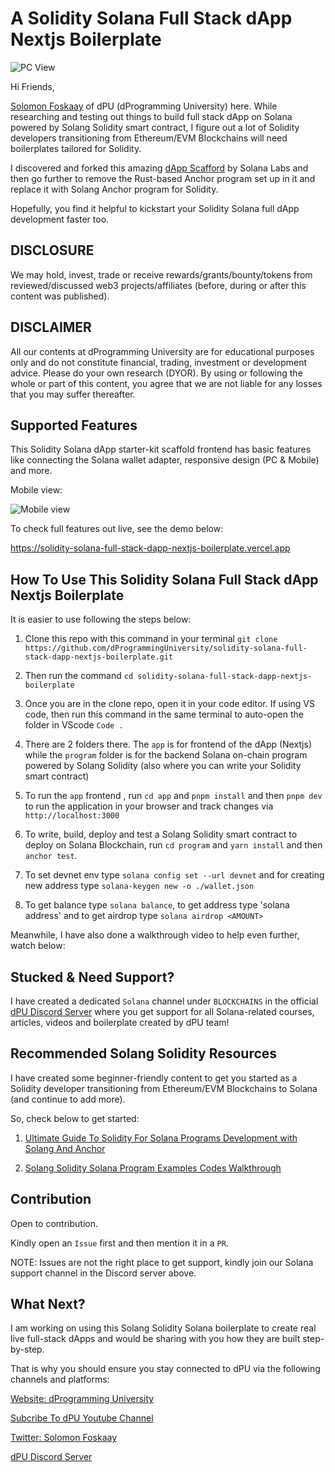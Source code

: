 # A Solidity Solana Full Stack dApp Nextjs Boilerplate
![PC View](https://github.com/dProgrammingUniversity/solidity-solana-full-stack-dapp-nextjs-boilerplate/assets/83863629/8fbd61d8-93cc-46a5-b75f-f0ae76770604)

Hi Friends,

[Solomon Foskaay](https://twitter.com/SolomonFoskaay) of dPU (dProgramming University) here. While researching and testing out things to build full stack dApp on Solana powered by Solang Solidity smart contract, I figure out a lot of Solidity developers transitioning from Ethereum/EVM Blockchains will need boilerplates tailored for Solidity.

I discovered and forked this amazing [dApp Scafford](https://github.com/solana-labs/dapp-scaffold) by Solana Labs and then go further to remove the Rust-based Anchor program set up in it and replace it with Solang Anchor program for Solidity.

Hopefully, you find it helpful to kickstart your Solidity Solana full dApp development faster too.

## DISCLOSURE

We may hold, invest, trade or receive rewards/grants/bounty/tokens from reviewed/discussed web3 projects/affiliates (before, during or after this content was published).

## DISCLAIMER

All our contents at dProgramming University are for educational purposes only and do not constitute financial, trading, investment or development advice.
Please do your own research (DYOR).
By using or following the whole or part of this content, you agree that we are not liable for any losses that you may suffer thereafter.

## Supported Features
This Solidity Solana dApp starter-kit scaffold frontend has basic features like connecting the Solana wallet adapter, responsive design (PC & Mobile) and more.

Mobile view:

![Mobile view](https://github.com/dProgrammingUniversity/solidity-solana-full-stack-dapp-nextjs-boilerplate/assets/83863629/4e6fdc95-1f4f-4ced-85f6-4ec9aeb5495c) 

To check full features out live, see the demo below:

https://solidity-solana-full-stack-dapp-nextjs-boilerplate.vercel.app

## How To Use This Solidity Solana Full Stack dApp Nextjs Boilerplate

It is easier to use following the steps below:

1. Clone this repo with this command in your terminal `git clone https://github.com/dProgrammingUniversity/solidity-solana-full-stack-dapp-nextjs-boilerplate.git`

2. Then run the command `cd solidity-solana-full-stack-dapp-nextjs-boilerplate`

3. Once you are in the clone repo, open it in your code editor. If using VS code, then run this command in the same terminal to auto-open the folder in VScode `Code .`

4. There are 2 folders there. The `app` is for frontend of the dApp (Nextjs) while the `program` folder is for the backend Solana on-chain program powered by Solang Solidity (also where you can write your Solidity smart contract)

5. To run the `app` frontend , run `cd app` and `pnpm install` and then `pnpm dev` to run the application in your browser and track changes via `http://localhost:3000`

6. To write, build, deploy and test a Solang Solidity smart contract to deploy on Solana Blockchain, run `cd program` and `yarn install` and then `anchor test`.

7. To set devnet env type `solana config set --url devnet` and for creating new address type `solana-keygen new -o ./wallet.json`

8. To get balance type `solana balance`, to get address type 'solana address' and to get airdrop type `solana airdrop <AMOUNT>`

Meanwhile, I have also done a walkthrough video to help even further, watch below:

## Stucked & Need Support?

I have created a dedicated `Solana` channel under `BLOCKCHAINS` in the official [dPU Discord Server](https://dProgrammingUniversity.com/Discord) where you get support for all Solana-related courses, articles, videos and boilerplate created by dPU team!

## Recommended Solang Solidity Resources

I have created some beginner-friendly content to get you started as a Solidity developer transitioning from Ethereum/EVM Blockchains to Solana (and continue to add more).

So, check below to get started:

1. [Ultimate Guide To Solidity For Solana Programs Development with Solang And Anchor](https://dprogramminguniversity.com/solana/ultimate-guide-to-solidity-for-solana-programs-development-with-solang-and-anchor/)

2. [Solang Solidity Solana Program Examples Codes Walkthrough](https://www.youtube.com/watch?v=eQt4yZ_0i3k&list=PL8wScYxE1DQAzhUb1-0qBV2z6t4HUEzrS)

## Contribution

Open to contribution.

Kindly open an `Issue` first and then mention it in a `PR`.

NOTE: Issues are not the right place to get support, kindly join our Solana support channel in the Discord server above.

## What Next?

I am working on using this Solang Solidity Solana boilerplate to create real live full-stack dApps and would be sharing with you how they are built step-by-step.

That is why you should ensure you stay connected to dPU via the following channels and platforms:

[Website: dProgramming University](https://dProgrammingUniversity.com)

[Subcribe To dPU Youtube Channel](https://dProgrammingUniversity.com/Youtube)

[Twitter: Solomon Foskaay](https://twitter.com/SolomonFoskaay)

[dPU Discord Server](https://dProgrammingUniversity.com/Discord)
